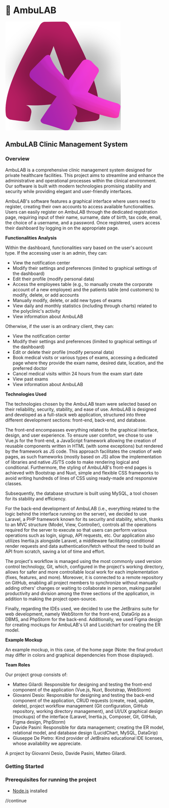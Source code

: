 # 🧪 AmbuLAB

![alt text](http://github.com/amuchina/AmbuLAB/blob/main/ambulab.png?raw=true)

## AmbuLAB Clinic Management System

### Overview
AmbuLAB is a comprehensive clinic management system designed for private healthcare facilities. This project aims to streamline and enhance the administrative and operational processes within the clinical environment. Our software is built with modern technologies promising stability and security while providing elegant and user-friendly interfaces.

AmbuLAB's software features a graphical interface where users need to register, creating their own accounts to access available functionalities. Users can easily register on AmbuLAB through the dedicated registration page, requiring input of their name, surname, date of birth, tax code, email, the choice of a username, and a password. Once registered, users access their dashboard by logging in on the appropriate page.

**Functionalities Analysis**

Within the dashboard, functionalities vary based on the user's account type. If the accessing user is an admin, they can:
- View the notification center
- Modify their settings and preferences (limited to graphical settings of the dashboard)
- Edit their profile (modify personal data)
- Access the employees table (e.g., to manually create the corporate account of a new employee) and the patients table (end customers) to modify, delete, or add accounts
- Manually modify, delete, or add new types of exams
- View daily and monthly statistics (including through charts) related to the polyclinic's activity
- View information about AmbuLAB

Otherwise, if the user is an ordinary client, they can:
- View the notification center
- Modify their settings and preferences (limited to graphical settings of the dashboard)
- Edit or delete their profile (modify personal data)
- Book medical visits or various types of exams, accessing a dedicated page where they provide the exam name, desired date, location, and the preferred doctor
- Cancel medical visits within 24 hours from the exam start date
- View past exams
- View information about AmbuLAB

**Technologies Used**

The technologies chosen by the AmbuLAB team were selected based on their reliability, security, stability, and ease of use. AmbuLAB is designed and developed as a full-stack web application, structured into three different development sections: front-end, back-end, and database.

The front-end encompasses everything related to the graphical interface, design, and user experience. To ensure user comfort, we chose to use Vue.js for the front-end, a JavaScript framework allowing the creation of reusable components written in HTML (with some exceptions) but rendered by the framework as JS code. This approach facilitates the creation of web pages, as such frameworks (mostly based on JS) allow the implementation of libraries and native JS/TS code to make rendering logical and conditional. Furthermore, the styling of AmbuLAB's front-end pages is achieved with Bootstrap and Nuxt, simple and flexible CSS frameworks to avoid writing hundreds of lines of CSS using ready-made and responsive classes.

Subsequently, the database structure is built using MySQL, a tool chosen for its stability and efficiency.

For the back-end development of AmbuLAB (i.e., everything related to the logic behind the interface running on the server), we decided to use Laravel, a PHP framework known for its security and stability, which, thanks to an MVC structure (Model, View, Controller), controls all the operations required for the server to execute so that users can perform various operations such as login, signup, API requests, etc. Our application also utilizes Inertia.js alongside Laravel, a middleware facilitating conditional render requests and data authentication/fetch without the need to build an API from scratch, saving a lot of time and effort.

The project's workflow is managed using the most commonly used version control technology, Git, which, configured in the project's working directory, allows for safer and more controllable local work for each implementation (fixes, features, and more). Moreover, it is connected to a remote repository on GitHub, enabling all project members to synchronize without manually adding others' changes or waiting to collaborate in person, making parallel productivity and division among the three sections of the application, in addition to making the project open-source.

Finally, regarding the IDEs used, we decided to use the JetBrains suite for web development, namely WebStorm for the front-end, DataGrip as a DBMS, and PhpStorm for the back-end. Additionally, we used Figma design for creating mockups for AmbuLAB's UI and Lucidchart for creating the ER model.

**Example Mockup**

An example mockup, in this case, of the home page (Note: the final product may differ in colors and graphical dependencies from those displayed).

**Team Roles**

Our project group consists of:

- Matteo Gilardi: Responsible for designing and testing the front-end component of the application (Vue.js, Nuxt, Bootstrap, WebStorm)
- Giovanni Desio: Responsible for designing and testing the back-end component of the application, CRUD requests (create, read, update, delete), project workflow management (Git configuration, GitHub repository, working directory management), and UI/UX graphical design (mockups) of the interface (Laravel, Inertia.js, Composer, Git, GitHub, Figma design, PhpStorm)
- Davide Pasini: Responsible for data management; creating the ER model, relational model, and database design (LucidChart, MySQL, DataGrip)
- Giuseppe De Pietro: Kind provider of JetBrains educational IDE licenses, whose availability we appreciate.

A project by Giovanni Desio, Davide Pasini, Matteo Gilardi.

### Getting Started

### Prerequisites for running the project
- [Node.js](https://nodejs.org/) installed

//continue
